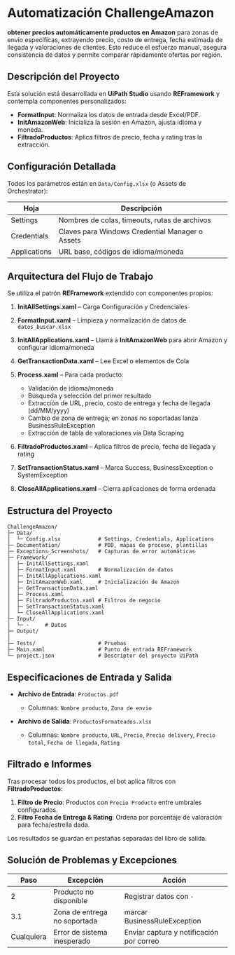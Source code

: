 
# Automatización ChallengeAmazon
**obtener precios automáticamente productos en Amazon** para zonas de envío específicas, extrayendo precio, costo de entrega, fecha estimada de llegada y valoraciones de clientes. Esto reduce el esfuerzo manual, asegura consistencia de datos y permite comparar rápidamente ofertas por región.

## Descripción del Proyecto
Esta solución está desarrollada en **UiPath Studio** usando **REFramework** y contempla componentes personalizados:
- **FormatInput**: Normaliza los datos de entrada desde Excel/PDF.
- **InitAmazonWeb**: Inicializa la sesión en Amazon, ajusta idioma y moneda.
- **FiltradoProductos**: Aplica filtros de precio, fecha y rating tras la extracción.

## Configuración Detallada

Todos los parámetros están en `Data/Config.xlsx` (o Assets de Orchestrator):

| Hoja         | Descripción                                     |
| ------------ | ----------------------------------------------- |
| Settings     | Nombres de colas, timeouts, rutas de archivos   |
| Credentials  | Claves para Windows Credential Manager o Assets |
| Applications | URL base, códigos de idioma/moneda              |

## Arquitectura del Flujo de Trabajo

Se utiliza el patrón **REFramework** extendido con componentes propios:

1. **InitAllSettings.xaml** – Carga Configuración y Credenciales
2. **FormatInput.xaml** – Limpieza y normalización de datos de `datos_buscar.xlsx`
3. **InitAllApplications.xaml** – Llama a **InitAmazonWeb** para abrir Amazon y configurar idioma/moneda
4. **GetTransactionData.xaml** – Lee Excel o elementos de Cola
5. **Process.xaml** – Para cada producto:

   * Validación de idioma/moneda
   * Búsqueda y selección del primer resultado
   * Extracción de URL, precio, costo de entrega y fecha de llegada (dd/MM/yyyy)
   * Cambio de zona de entrega; en zonas no soportadas lanza BusinessRuleException
   * Extracción de tabla de valoraciones vía Data Scraping
6. **FiltradoProductos.xaml** – Aplica filtros de precio, fecha de llegada y rating
7. **SetTransactionStatus.xaml** – Marca Success, BusinessException o SystemException
8. **CloseAllApplications.xaml** – Cierra aplicaciones de forma ordenada

## Estructura del Proyecto

```text
ChallengeAmazon/
├─ Data/
│  └─ Config.xlsx            # Settings, Credentials, Applications
├─ Documentation/            # PDD, mapas de proceso, plantillas
├─ Exceptions_Screenshots/   # Capturas de error automáticas
├─ Framework/
│  ├─ InitAllSettings.xaml
│  ├─ FormatInput.xaml       # Normalización de datos
│  ├─ InitAllApplications.xaml
│  ├─ InitAmazonWeb.xaml     # Inicialización de Amazon
│  ├─ GetTransactionData.xaml
│  ├─ Process.xaml
│  ├─ FiltradoProductos.xaml # Filtros de negocio
│  ├─ SetTransactionStatus.xaml
│  └─ CloseAllApplications.xaml
├─ Input/
│  └─ -     # Datos
├─ Output/
│  
├─ Tests/                    # Pruebas
├─ Main.xaml                 # Punto de entrada REFramework
└─ project.json              # Descriptor del proyecto UiPath
```

## Especificaciones de Entrada y Salida

* **Archivo de Entrada**: `Productos.pdf`

  * Columnas: `Nombre producto`, `Zona de envio`
* **Archivo de Salida**: `ProductosFormateados.xlsx`

  * Columnas: `Nombre producto`, `URL`, `Precio`, `Precio delivery`, `Precio total`, `Fecha de llegada`, `Rating`

## Filtrado e Informes

Tras procesar todos los productos, el bot aplica filtros con **FiltradoProductos**:

1. **Filtro de Precio**: Productos con `Precio Producto` entre umbrales configurados.
2. **Filtro Fecha de Entrega & Rating**: Ordena por porcentaje de valoración para fecha/estrella dada.

Los resultados se guardan en pestañas separadas del libro de salida.

## Solución de Problemas y Excepciones

| Paso       | Excepción                    | Acción                                           |
| ---------- | ---------------------------- | ------------------------------------------------ |
| 2          | Producto no disponible       | Registrar datos con `-`                          |
| 3.1        | Zona de entrega no soportada | marcar BusinessRuleException                     |
| Cualquiera | Error de sistema inesperado  | Enviar captura y notificación por correo         |
